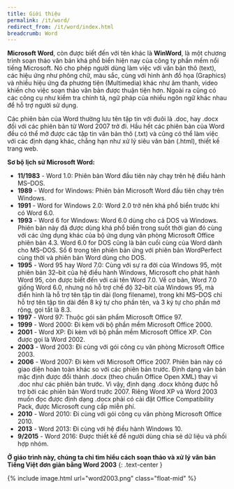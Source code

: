 ```yaml
---
title: Giới thiệu
permalink: /it/word/
redirect_from: /it/word/index.html
breadcrumb: Word
---
```


**Microsoft Word**, còn được biết đến với tên khác là **WinWord**, là một chương trình soạn thảo văn bản khá phổ biển hiện nay của công ty phần mềm nổi tiếng Microsoft. Nó cho phép người dùng làm việc với văn bản thô (text), các hiệu ứng như phông chữ, màu sắc, cùng với hình ảnh đồ họa (Graphics) và nhiều hiệu ứng đa phương tiện (Multimedia) khác như âm thanh, video khiến cho việc soạn thảo văn bản được thuận tiện hơn. Ngoài ra cũng có các công cụ như kiểm tra chính tả, ngữ pháp của nhiều ngôn ngữ khác nhau để hỗ trợ người sử dụng.

Các phiên bản của Word thường lưu tên tập tin với đuôi là .doc, hay .docx đối với các phiên bản từ Word 2007 trở đi. Hầu hết các phiên bản của Word đều có thể mở được các tập tin văn bản thô (.txt) và cũng có thể làm việc với các định dạng khác, chẳng hạn như xử lý siêu văn bản (.html), thiết kế trang web.

**Sơ bộ lịch sử Microsoft Word:**

- **11/1983** - Word 1.0: Phiên bản Word đầu tiên này chạy trên hệ điều hành MS–DOS.
- **1989** - Word for Windows: Phiên bản Microsoft Word đầu tiên chạy trên Windows.
- **1991** - Word for Windows 2.0: Word 2.0 trở nên khá phổ biển trước khi có Word 6.0.
- **1993** - Word 6 for Windows: Word 6.0 dùng cho cả DOS và Windows. Phiên bản này đã được dùng khá phổ biển trong suốt thời gian đó cùng với các ứng dụng khác của bộ ứng dụng văn phòng Microsoft Office phiên bản 4.3. Word 6.0 for DOS cũng là bản cuối cùng của Word dành cho MS–DOS. Số 6 trong tên phiên bản ứng với phiên bản WordPerfect cùng thời và phiên bản Word dùng cho DOS.
- **1995** - Word 95 hay Word 7.0: Cùng với sự ra đời của Windows 95, một phiên bản 32–bit của hệ điều hành Windows, Microsoft cho phát hành Word 95, còn được biết đến với cái tên Word 7.0. Về cơ bản, Word 7.0 giống Word 6.0, nhưng nó hỗ trợ chế độ 32–bit của Windows 95, mà điển hình là hỗ trợ tên tập tin dài (long filename), trong khi MS–DOS chỉ hỗ trợ tên tập tin dài đến 8 ký tự cho phần tên, và 3 ký tự cho phần mở rộng, gọi tắt là 8.3.
- **1997** - Word 97: Thuộc gói sản phẩm Microsoft Office 97.
- **1999** - Word 2000: Đi kèm với bộ phần mềm Microsoft Office 2000.
- **2001** - Word XP: Đi kèm với bộ phần mềm Microsoft Office XP. Còn được gọi là Word 2002.
- **2003** - Word 2003: Đi cùng với gói công cụ văn phòng Microsoft Office 2003.
- **2006** - Word 2007: Đi kèm với Microsoft Office 2007. Phiên bản này có giao diện hoàn toàn khác so với các phiên bản trước. Định dạng văn bản mặc định được đổi thành .docx (theo chuẩn Office Open XML) thay vì .doc như các phiên bản trước. Vì vậy, định dạng .docx không được hỗ trợ bởi các phiên bản Word trước 2007. Riêng Word XP và Word 2003 muốn đọc được định dạng .docx phải có cài đặt Office Compatibility Pack, được Microsoft cung cấp miễn phí.
- **2010** - Word 2010: Đi cùng với gói công cụ văn phòng Microsoft Office 2010.
- **2013** - Word 2013: Đi cùng với hệ điều hành Windows 10.
- **9/2015** - Word 2016: Được thiết kế để người dùng chia sẻ dữ liệu và phối hợp nhóm.

**Ở giáo trình này, chúng ta chỉ tìm hiểu cách soạn thảo và xử lý văn bản  
Tiếng Việt đơn giản bằng Word 2003**
{: .text-center }

{% include image.html url="word2003.png" class="float-mid" %}